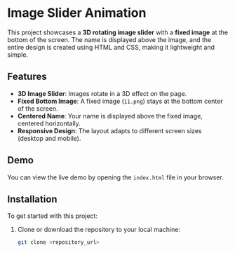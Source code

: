 # Image Slider Animation

This project showcases a **3D rotating image slider** with a **fixed image** at the bottom of the screen. The name is displayed above the image, and the entire design is created using HTML and CSS, making it lightweight and simple.

## Features

- **3D Image Slider**: Images rotate in a 3D effect on the page.
- **Fixed Bottom Image**: A fixed image (`11.png`) stays at the bottom center of the screen.
- **Centered Name**: Your name is displayed above the fixed image, centered horizontally.
- **Responsive Design**: The layout adapts to different screen sizes (desktop and mobile).

## Demo

You can view the live demo by opening the `index.html` file in your browser.

## Installation

To get started with this project:

1. Clone or download the repository to your local machine:
   ```bash
   git clone <repository_url>
